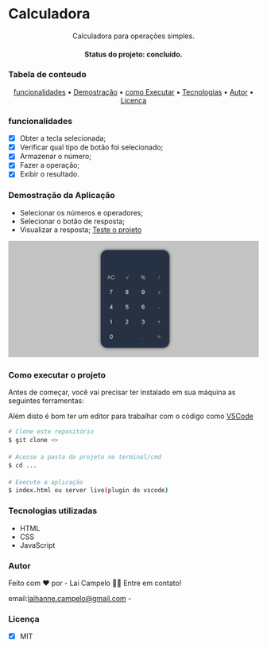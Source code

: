 # Calculadora
<p align="center">Calculadora para operações simples.</p>
<h4 align="center"> Status do projeto: concluído.</h4>

### Tabela de conteudo

<p align="center">
<a href="#funcionalidades">funcionalidades</a> • 
<a href="#Demostração-da-Aplicação">Demostração</a> • 
<a href="#Como-executar-o-projeto">como Executar</a> • 
<a href="#Tecnologias-utilizadas">Tecnologias</a> •   
<a href="#autor">Autor</a> •
<a href="#licenc-a">Licença</a> 
</p>

### funcionalidades

- [x] Obter a tecla selecionada;
- [x] Verificar qual tipo de botão foi selecionado;
- [x] Armazenar o número;
- [x] Fazer a operação;
- [x] Exibir o resultado.

### Demostração da Aplicação
* Selecionar os números e operadores;
* Selecionar o botão de resposta;
* Visualizar a resposta; 
<a href="https://marvelous-tulumba-cd255c.netlify.app">Teste o projeto</a>
<img src="./img/calculadora.png">


### Como executar o projeto

Antes de começar, você vai precisar ter instalado em sua máquina as seguintes ferramentas:

Além disto é bom ter um editor para trabalhar com o código como [VSCode](https://code.visualstudio.com/)

```bash
# Clone este repositório
$ git clone <>

# Acesse a pasta do projeto no terminal/cmd
$ cd ...

# Execute a aplicação 
$ index.html ou server live(plugin do vscode)

```
            

### Tecnologias utilizadas

* HTML
* CSS
* JavaScript

### Autor
Feito com ❤️ por - Lai Campelo   👋🏽 Entre em contato!

email:laihanne.campelo@gmail.com - 
### Licença
- [x] MIT
